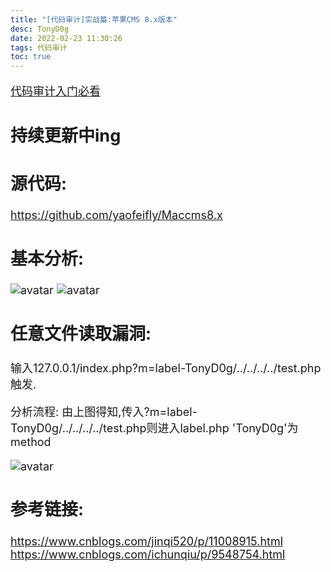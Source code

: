 ```yaml
---
title: "[代码审计]实战篇:苹果CMS 8.x版本"
desc: TonyD0g
date: 2022-02-23 11:30:26
tags: 代码审计
toc: true
---
```

<font size=4 >

<!-- more -->

[代码审计入门必看](https://xz.aliyun.com/t/3767#toc-0)

## 持续更新中ing

## 源代码:
https://github.com/yaofeifly/Maccms8.x


## 基本分析:
![avatar](https://s4.ax1x.com/2022/02/22/bSrAWF.png)
![avatar](https://s4.ax1x.com/2022/02/22/bSrEz4.png)



## 任意文件读取漏洞:
输入127.0.0.1/index.php?m=label-TonyD0g/../../../../test.php触发.

分析流程:
由上图得知,传入?m=label-TonyD0g/../../../../test.php则进入label.php
'TonyD0g'为method

![avatar](https://s4.ax1x.com/2022/02/22/bSrkJU.png)

## 参考链接:
https://www.cnblogs.com/jinqi520/p/11008915.html
https://www.cnblogs.com/ichunqiu/p/9548754.html
</font>